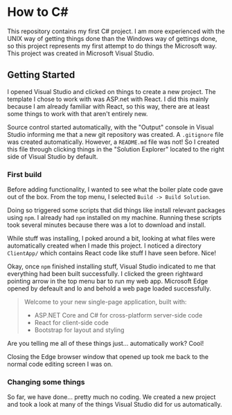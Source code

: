 ﻿# How to C#

This repository contains my first C# project. I am more experienced with the
UNIX way of getting things done than the Windows way of gettings done, so this
project represents my first attempt to do things the Microsoft way. This
project was created in Microsoft Visual Studio.

## Getting Started

I opened Visual Studio and clicked on things to create a new project. The
template I chose to work with was ASP.net with React. I did this mainly
because I am already familiar with React, so this way, there are at least
some things to work with that aren't entirely new.

Source control started automatically, with the "Output" console in Visual
Studio informing me that a new git repository was created. A `.gitignore`
file was created automatically. However, a `README.md` file was not! So I
created this file through clicking things in the "Solution Explorer" located
to the right side of Visual Studio by default.

### First build

Before adding functionality, I wanted to see what the boiler plate code gave
out of the box. From the top menu, I selected `Build -> Build Solution`.

Doing so triggered some scripts that did things like install relevant packages
using `npm`. I already had `npm` installed on my machine. Running these
scripts took several minutes because there was a lot to download and install.

While stuff was installing, I poked around a bit, looking at what files were
automatically created when I made this project. I noticed a directory 
`ClientApp/` which contains React code like stuff I have seen before. Nice!

Okay, once `npm` finished installing stuff,  Visual Studio indicated to me
that everything had been built successfully. I clicked the green rightward
pointing arrow in the top menu bar to run my web app. Microsoft Edge opened
by defeault and lo and behold a web page loaded successfully.

> Welcome to your new single-page application, built with:
>
> - ASP.NET Core and C# for cross-platform server-side code
> - React for client-side code
> - Bootstrap for layout and styling
>

Are you telling me all of these things just... automatically work? Cool!

Closing the Edge browser window that opened up took me back to the normal
code editing screen I was on.

### Changing some things

So far, we have done... pretty much no coding. We created a new project and
took a look at many of the things Visual Studio did for us automatically.